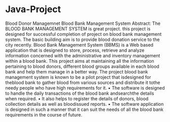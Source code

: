 # Java-Project
Blood Donor Managemnet
Blood Bank Management System
Abstract:
The BLOOD BANK MANAGEMENT SYSTEM is great project. this project is designed for successful completion of project on blood bank management system.
The basic building aim is to provide blood donation service to the city recently.
Blood Bank Management System (BBMS) is a Web based application that is designed to store, process, retrieve and analyze information concerned with the administrative and inventory management within a blood bank.
This project aims at maintaining all the information pertaining to blood donors, different blood groups available in each blood bank and help them manage in a better way.
The project blood bank management system is known to be a pilot project that isdesigned for theblood bank to gather blood from various sources and distribute it tothe needy people who have high requirements for it.
• The software is designed to handle the daily transactions of the blood bank andsearchthe details when required.
• It also helps to register the details of donors, blood collection details as well as bloodissued reports.
• The software application is designed in such a manner that it can suit the needs of all
the blood bank requirements in the course of future.



